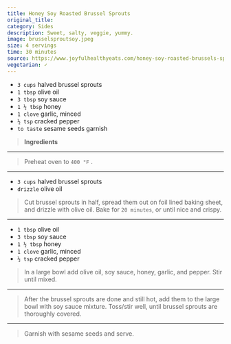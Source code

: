 ```yaml
---
title: Honey Soy Roasted Brussel Sprouts
original_title: 
category: Sides
description: Sweet, salty, veggie, yummy.
image: brusselsproutsoy.jpeg
size: 4 servings
time: 30 minutes
source: https://www.joyfulhealthyeats.com/honey-soy-roasted-brussels-sprouts/
vegetarian: ✓
---
```


* `3 cups` halved brussel sprouts
* `1 tbsp` olive oil
* `3 tbsp` soy sauce
* `1 ½ tbsp` honey
* `1 clove` garlic, minced
* `½ tsp` cracked pepper
* `to taste` sesame seeds garnish

> **Ingredients**

---

> Preheat oven to `400 °F` .

---

* `3 cups` halved brussel sprouts
* `drizzle` olive oil

> Cut brussel sprouts in half, spread them out on foil lined baking sheet, and drizzle with olive oil.  Bake for `20 minutes`, or until nice and crispy. 

---

* `1 tbsp` olive oil
* `3 tbsp` soy sauce
* `1 ½ tbsp` honey
* `1 clove` garlic, minced
* `½ tsp` cracked pepper

> In a large bowl add olive oil, soy sauce, honey, garlic, and pepper. Stir until mixed.

---

> After the brussel sprouts are done and still hot, add them to the large bowl with soy sauce mixture.  Toss/stir well, until brussel sprouts are thoroughly covered.

---

> Garnish with sesame seeds and serve.